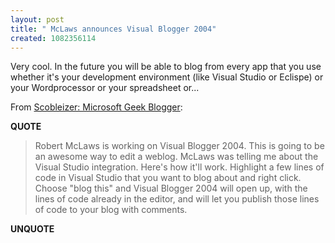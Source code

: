 ```yaml
---
layout: post
title: " McLaws announces Visual Blogger 2004"
created: 1082356114
---
```

Very cool.  In the future you will be able to blog from every app that you use whether it's  your development environment (like Visual Studio or Eclispe) or your Wordprocessor or your spreadsheet or...

From <a href="http://radio.weblogs.com/0001011/2004/04/18.html#a7233">Scobleizer: Microsoft Geek Blogger</a>:
<p><strong>QUOTE</strong></p><blockquote>Robert McLaws is working on Visual Blogger 2004. This is going to be an awesome way to edit a weblog. McLaws was telling me about the Visual Studio integration. Here's how it'll work. Highlight a few lines of code in Visual Studio that you want to blog about and right click. Choose "blog this" and Visual Blogger 2004 will open up, with the lines of code already in the editor, and will let you publish those lines of code to your blog with comments.</blockquote><p><strong>UNQUOTE</strong></p>

